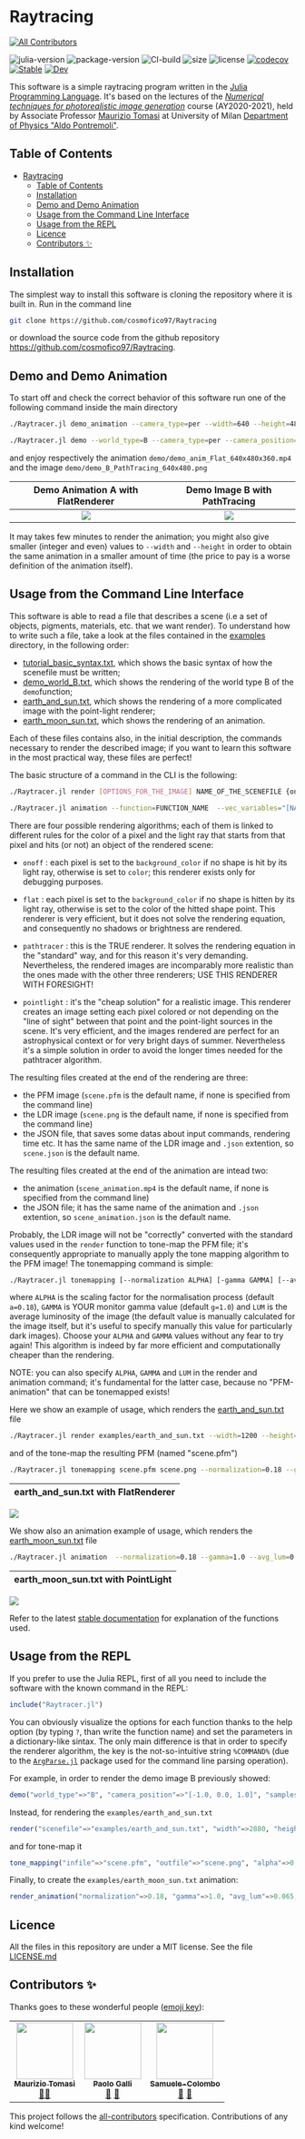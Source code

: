 # Raytracing

<!-- ALL-CONTRIBUTORS-BADGE:START - Do not remove or modify this section -->
[![All Contributors](https://img.shields.io/badge/all_contributors-3-orange.svg?style=flat-square)](#contributors-)
<!-- ALL-CONTRIBUTORS-BADGE:END -->

![julia-version](https://img.shields.io/badge/julia_version-v1.6-9558B2?style=flat&logo=julia) 
![package-version](https://img.shields.io/github/v/release/cosmofico97/Raytracing?include_prereleases)
![CI-build](https://img.shields.io/github/workflow/status/cosmofico97/Raytracing/Unit%20tests)
![size](https://img.shields.io/github/repo-size/cosmofico97/Raytracing) 
![license]( https://img.shields.io/github/license/cosmofico97/Raytracing)
[![codecov](https://codecov.io/gh/cosmofico97/Raytracing/branch/master/graph/badge.svg?token=67GIZ9RA8Y)](https://codecov.io/gh/cosmofico97/Raytracing)
[![Stable](https://img.shields.io/badge/docs-stable-blue.svg)](https://cosmofico97.github.io/Raytracing/stable) 
[![Dev](https://img.shields.io/badge/docs-dev-blue?style=flat)](https://cosmofico97.github.io/Raytracing/dev)  

This software is a simple raytracing program written in the [Julia Programming Language](https://julialang.org).
It's based on the lectures of the [*Numerical techniques for photorealistic image generation*]( https://www.unimi.it/en/education/degree-programme-courses/2021/numerical-tecniques-photorealistic-image-generation) course (AY2020-2021), held by Associate Professor [Maurizio Tomasi](http://cosmo.fisica.unimi.it/persone/maurizio-tomasi) at University of Milan [Department of
Physics "Aldo Pontremoli"](http://eng.fisica.unimi.it/ecm/home).

## Table of Contents

- [Raytracing](#raytracing)
  - [Table of Contents](#table-of-contents)
  - [Installation](#installation)
  - [Demo and Demo Animation](#demo-and-demo-animation)
  - [Usage from the Command Line Interface](#usage-from-the-command-line-interface)
  - [Usage from the REPL](#usage-from-the-repl)
  - [Licence](#licence)
  - [Contributors ✨](#contributors-)

## Installation

The simplest way to install this software is cloning the repository where it is built in. Run in the command line
```bash
git clone https://github.com/cosmofico97/Raytracing
```
or download the source code from the github repository https://github.com/cosmofico97/Raytracing.


## Demo and Demo Animation

To start off and check the correct behavior of this software run one of the following command inside the main directory
```bash
./Raytracer.jl demo_animation --camera_type=per --width=640 --height=480 flat
```
```bash
./Raytracer.jl demo --world_type=B --camera_type=per --camera_position="[-1, 0, 1]" --width=640 --height=480 --samples_per_pixel=9 pathtracing 
```
and enjoy respectively the animation `demo/demo_anim_Flat_640x480x360.mp4` and the image `demo/demo_B_PathTracing_640x480.png`

<!---
<video width="640" height="480"  type="video/mp4" "src="https://user-images.githubusercontent.com/79974922/119556147-ef2b3200-bd9e-11eb-956f-17de6ea6bdda.mp4"  autoplay loop> </video>"
-->

Demo Animation A  with FlatRenderer       | Demo Image B with PathTracing
:----------------------------------------:|:-------------------------:
![](demo/demo_anim_Flat_640x480x360.gif)  |  ![](demo/demo_B_PathTracing_640x480.png)

It may takes few minutes to render the animation; you might also give smaller (integer and even) values to `--width` and `--height` in order to obtain the same animation in a smaller amount of time (the price to pay is a worse definition of the animation itself).



## Usage from the Command Line Interface

This software is able to read a file that describes a scene (i.e a set of objects, pigments, materials, etc. that we want render).
To understand how to write such a file, take a look at the files contained in the  [examples](esamples) directory, in the following order: 
- [tutorial_basic_syntax.txt](examples/tutorial_basic_syntax.txt), which shows the basic syntax of how the scenefile must be written;
- [demo_world_B.txt](examples/demo_world_B.txt), which shows the rendering of the world type B of the `demo`function;
- [earth_and_sun.txt](examples/earth_and_sun.txt), which shows the rendering of a more complicated image with the point-light renderer;
- [earth_moon_sun.txt](examples/earth_moon_sun.txt), which shows the rendering of an animation.
  
Each of these files contains also, in the initial description, the commands necessary to render the described image; if you want to learn this software in the most practical way, these files are perfect!

The basic structure of a command in the CLI is the following:

```bash
./Raytracer.jl render [OPTIONS_FOR_THE_IMAGE] NAME_OF_THE_SCENEFILE {onoff|flat|pathtracer|pointlight}[OPTIONS_FOR_THE_RENDERER]
```
```bash
./Raytracer.jl animation --function=FUNCTION_NAME  --vec_variables="[NAMEVAR1, NAMEVAR2, ...]" --iterable=ITERABLE [OPTIONS_FOR_THE_IMAGE] NAME_OF_THE_SCENEFILE {onoff|flat|pathtracer|pointlight}[OPTIONS_FOR_THE_RENDERER]
```

There are four possible rendering algorithms; each of them is linked to different rules for the color of a pixel and the light ray that starts from that pixel and hits (or not) an object of the rendered scene:

- `onoff` : each pixel is set to the `background_color` if no shape is hit by its light ray, otherwise is set to `color`; this renderer exists only for debugging purposes.
 
- `flat` : each pixel is set to the `background_color` if no shape is hitten by its light ray, otherwise is set to the color of the hitted shape point.
  This renderer is very efficient, but it does not solve the rendering equation, and consequently no shadows or brightness are rendered.

- `pathtracer` : this is the TRUE renderer. It solves the rendering equation in the "standard" way, and for this reason it's very demanding.
  Nevertheless, the rendered images are incomparably more realistic than the ones made with the other three renderers; USE THIS RENDERER WITH FORESIGHT!

- `pointlight` : it's the "cheap solution" for a realistic image. This renderer creates an image setting each pixel colored or not depending on the "line of sight" between that point and the point-light sources in the scene.
  It's very efficient, and the images rendered are perfect for an astrophysical context or for very bright days of summer. Nevertheless it's a simple solution in order to avoid the longer times needed for the pathtracer algorithm.

The resulting files created at the end of the rendering are three:
- the PFM image (`scene.pfm` is the default name, if none is specified from the command line)
- the LDR image (`scene.png` is the default name, if none is specified from the command line)
-  the JSON file, that saves some datas about input commands, rendering time etc. It has the same name of the LDR image and `.json` extention, so `scene.json` is the default name.

The resulting files created at the end of the animation are intead two:
- the animation (`scene_animation.mp4` is the default name, if none is specified from the command line)
-  the JSON file; it has the same name of the animation and `.json` extention, so `scene_animation.json` is the default name.
  
Probably, the LDR image will not be "correctly" converted with the standard values used in the `render` function to tone-map the PFM file; it's consequently appropriate
to manually apply the tone mapping algorithm to the PFM image!
The tonemapping command is simple:
```bash
./Raytracer.jl tonemapping [--normalization ALPHA] [-gamma GAMMA] [--avg_lum LUM]FILE_PFM_TO_BE_TONEMAPPED NAME_OF_THE_RESULTING_LDR
```
where `ALPHA` is the scaling factor for the normalisation process (default `a=0.18`), `GAMMA` is YOUR monitor gamma value (default `g=1.0`) and `LUM` is the average luminosity of the image (the default value is manually calculated for the image itself, but it's useful to specify manually this value for particularly dark images).
Choose your `ALPHA` and `GAMMA` values without any fear to try again! This algorithm is indeed by far more efficient and computationally cheaper than the rendering.

NOTE: you can also specify `ALPHA`, `GAMMA` and `LUM` in the render and animation command; it's fundamental for the latter case, because no "PFM-animation" that can be tonemapped exists!


Here we show an example of usage, which renders the [earth_and_sun.txt](examples/earth_and_sun.txt) file
```bash
./Raytracer.jl render examples/earth_and_sun.txt --width=1200 --height=900 flat
```
and of the tone-map the resulting PFM (named "scene.pfm")
```bash
./Raytracer.jl tonemapping scene.pfm scene.png --normalization=0.18 --gamma=1.0 --avg_lum=0.065
```

earth_and_sun.txt with FlatRenderer| 
:---------------------------------:|
![](examples/earth_and_sun.png) 

We show also an animation example of usage, which renders the [earth_moon_sun.txt](examples/earth_moon_sun.txt) file
```bash
./Raytracer.jl animation  --normalization=0.18 --gamma=1.0 --avg_lum=0.065 --width=1200 --height=900 --function=earth_moon_sun --vec_variables="[moon_x,  moon_y, moon_z,  moon_rotang, earth_rotang]" --iterable=1:200 examples/earth_moon_sun.txt pointlight --dark_parameter=0.25
```

earth_moon_sun.txt with PointLight | 
:---------------------------------:|
![](examples/earth_moon_sun.gif) 

Refer to the latest [stable documentation](https://cosmofico97.github.io/Raytracing/stable) for explanation of the functions used.


## Usage from the REPL

If you prefer to use the Julia REPL, first of all you need to include the software with the known command in the REPL:

```julia
include("Raytracer.jl")
```

You can obviously visualize the options for each function thanks to the help option (by typing `?`, than write the function name) and set the parameters in a dictionary-like sintax.
The only main difference is that in order to specify the renderer algorithm, the key is the not-so-intuitive string `%COMMAND%` (due to the [`ArgParse.jl`](https://github.com/carlobaldassi/ArgParse.jl) package used for the command line parsing operation).

For example, in order to render the demo image B previously showed:
```julia
demo("world_type"=>"B", "camera_position"=>"[-1.0, 0.0, 1.0]", "samples_per_pixel"=>9, "%COMMAND%"=>"pathtracer")
```

Instead, for rendering the `examples/earth_and_sun.txt`
```julia
render("scenefile"=>"examples/earth_and_sun.txt", "width"=>2880, "height"=>1880, "%COMMAND%"=>"flat")
```
and for tone-map it
```julia
tone_mapping("infile"=>"scene.pfm", "outfile"=>"scene.png", "alpha"=>0.18, "gamma"=>1.0, "avg_lum"=>0.065)
```

Finally, to create the  `examples/earth_moon_sun.txt` animation:
```julia
render_animation("normalization"=>0.18, "gamma"=>1.0, "avg_lum"=>0.065, "width"=>1200, "height"=>900, "function"=>"earth_moon_sun", "vec_variables"=>"[moon_x,  moon_y, moon_z,  moon_rotang, earth_rotang]","iterable"=>"1:200", "scenefile"=>"examples/earth_moon_sun.txt", "%COMMAND%"=>"pointlight", "pointlight"=>Dict("dark_parameter"=>0.25))
```

## Licence
All the files in this repository are under a MIT license. See the file [LICENSE.md](./LICENSE.md)


## Contributors ✨

Thanks goes to these wonderful people ([emoji key](https://allcontributors.org/docs/en/emoji-key)):

<!-- ALL-CONTRIBUTORS-LIST:START - Do not remove or modify this section -->
<!-- prettier-ignore-start -->
<!-- markdownlint-disable -->
<table>
  <tr>
    <td align="center"><a href="http://ziotom78.blogspot.it/"><img src="https://avatars.githubusercontent.com/u/377795?v=4?s=100" width="100px;" alt=""/><br /><sub><b>Maurizio Tomasi</b></sub></a><br /><a href="#mentoring-ziotom78" title="Mentoring">🧑‍🏫</a></td>
    <td align="center"><a href="https://github.com/Paolo97Gll"><img src="https://avatars.githubusercontent.com/u/49845775?v=4?s=100" width="100px;" alt=""/><br /><sub><b>Paolo Galli</b></sub></a><br /><a href="#tool-Paolo97Gll" title="Tools">🔧</a> <a href="#ideas-Paolo97Gll" title="Ideas, Planning, & Feedback">🤔</a></td>
    <td align="center"><a href="https://github.com/Samuele-Colombo"><img src="https://avatars.githubusercontent.com/u/79973069?v=4?s=100" width="100px;" alt=""/><br /><sub><b>Samuele-Colombo</b></sub></a><br /><a href="#ideas-Samuele-Colombo" title="Ideas, Planning, & Feedback">🤔</a> <a href="#tool-Samuele-Colombo" title="Tools">🔧</a></td>
  </tr>
</table>

<!-- markdownlint-restore -->
<!-- prettier-ignore-end -->

<!-- ALL-CONTRIBUTORS-LIST:END -->

This project follows the [all-contributors](https://github.com/all-contributors/all-contributors) specification. Contributions of any kind welcome!

